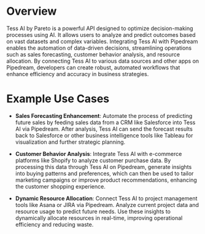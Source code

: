 # Overview

Tess AI by Pareto is a powerful API designed to optimize decision-making processes using AI. It allows users to analyze and predict outcomes based on vast datasets and complex variables. Integrating Tess AI with Pipedream enables the automation of data-driven decisions, streamlining operations such as sales forecasting, customer behavior analysis, and resource allocation. By connecting Tess AI to various data sources and other apps on Pipedream, developers can create robust, automated workflows that enhance efficiency and accuracy in business strategies.

# Example Use Cases

- **Sales Forecasting Enhancement**: Automate the process of predicting future sales by feeding sales data from a CRM like Salesforce into Tess AI via Pipedream. After analysis, Tess AI can send the forecast results back to Salesforce or other business intelligence tools like Tableau for visualization and further strategic planning.

- **Customer Behavior Analysis**: Integrate Tess AI with e-commerce platforms like Shopify to analyze customer purchase data. By processing this data through Tess AI on Pipedream, generate insights into buying patterns and preferences, which can then be used to tailor marketing campaigns or improve product recommendations, enhancing the customer shopping experience.

- **Dynamic Resource Allocation**: Connect Tess AI to project management tools like Asana or JIRA via Pipedream. Analyze current project data and resource usage to predict future needs. Use these insights to dynamically allocate resources in real-time, improving operational efficiency and reducing waste.
